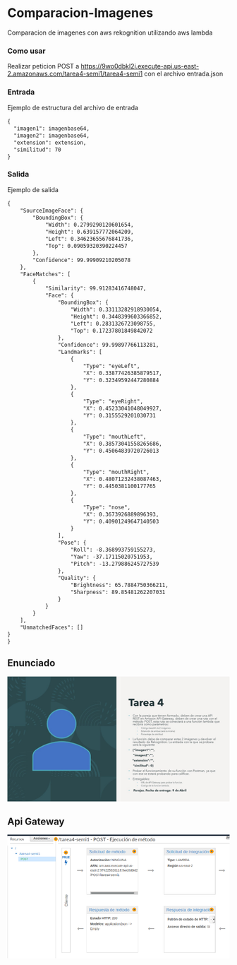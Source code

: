 # Comparacion-Imagenes
Comparacion de imagenes con aws rekognition utilizando aws lambda
### Como usar
Realizar peticion POST a https://9wo0dbkl2i.execute-api.us-east-2.amazonaws.com/tarea4-semi1/tarea4-semi1 con el archivo entrada.json
### Entrada
Ejemplo de estructura del archivo de entrada
```
{
  "imagen1": imagenbase64,
  "imagen2": imagenbase64,
  "extension": extension,
  "similitud": 70
}
```
### Salida
Ejemplo de salida
```
{
    "SourceImageFace": {
        "BoundingBox": {
            "Width": 0.2799290120601654,
            "Height": 0.639157772064209,
            "Left": 0.34623655676841736,
            "Top": 0.09059320390224457
        },
        "Confidence": 99.99909210205078
    },
    "FaceMatches": [
        {
            "Similarity": 99.91283416748047,
            "Face": {
                "BoundingBox": {
                    "Width": 0.33113282918930054,
                    "Height": 0.3448399603366852,
                    "Left": 0.2831326723098755,
                    "Top": 0.17237801849842072
                },
                "Confidence": 99.99897766113281,
                "Landmarks": [
                    {
                        "Type": "eyeLeft",
                        "X": 0.33877426385879517,
                        "Y": 0.32349592447280884
                    },
                    {
                        "Type": "eyeRight",
                        "X": 0.45233041048049927,
                        "Y": 0.3155529201030731
                    },
                    {
                        "Type": "mouthLeft",
                        "X": 0.38573041558265686,
                        "Y": 0.45064839720726013
                    },
                    {
                        "Type": "mouthRight",
                        "X": 0.48071232438087463,
                        "Y": 0.4450381100177765
                    },
                    {
                        "Type": "nose",
                        "X": 0.3673926889896393,
                        "Y": 0.40901249647140503
                    }
                ],
                "Pose": {
                    "Roll": -8.368993759155273,
                    "Yaw": -37.17115020751953,
                    "Pitch": -13.279886245727539
                },
                "Quality": {
                    "Brightness": 65.7884750366211,
                    "Sharpness": 89.85481262207031
                }
            }
        }
    ],
    "UnmatchedFaces": []
}
}
```
## Enunciado
![alt text](https://github.com/SelvinLP/Comparacion-Imagenes/blob/main/Tarea4.jpg)
## Api Gateway
![alt text](https://github.com/SelvinLP/Comparacion-Imagenes/blob/main/api.png)
